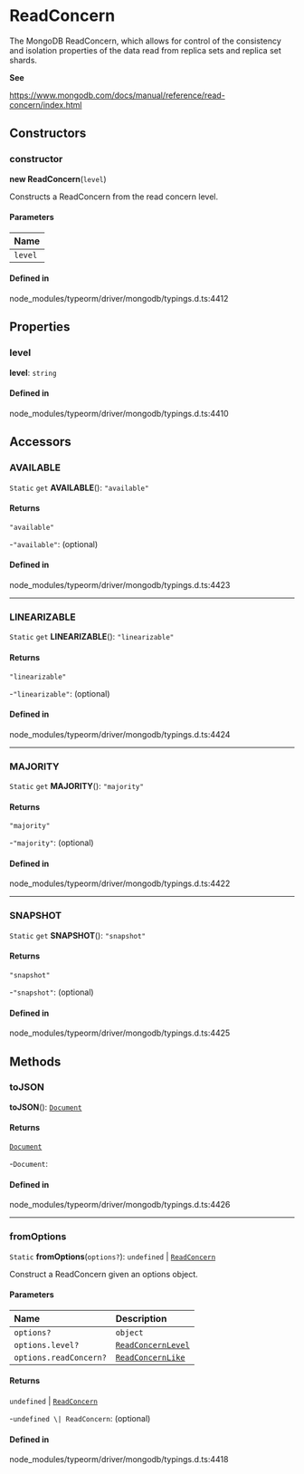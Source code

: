 # ReadConcern

The MongoDB ReadConcern, which allows for control of the consistency and isolation properties
of the data read from replica sets and replica set shards.

**See**

https://www.mongodb.com/docs/manual/reference/read-concern/index.html

## Constructors

### constructor

**new ReadConcern**(`level`)

Constructs a ReadConcern from the read concern level.

#### Parameters

| Name |
| :------ |
| `level` | [`ReadConcernLevel`](../index.md#readconcernlevel-1) |

#### Defined in

node_modules/typeorm/driver/mongodb/typings.d.ts:4412

## Properties

### level

 **level**: `string`

#### Defined in

node_modules/typeorm/driver/mongodb/typings.d.ts:4410

## Accessors

### AVAILABLE

`Static` `get` **AVAILABLE**(): ``"available"``

#### Returns

``"available"``

-```"available"```: (optional) 

#### Defined in

node_modules/typeorm/driver/mongodb/typings.d.ts:4423

___

### LINEARIZABLE

`Static` `get` **LINEARIZABLE**(): ``"linearizable"``

#### Returns

``"linearizable"``

-```"linearizable"```: (optional) 

#### Defined in

node_modules/typeorm/driver/mongodb/typings.d.ts:4424

___

### MAJORITY

`Static` `get` **MAJORITY**(): ``"majority"``

#### Returns

``"majority"``

-```"majority"```: (optional) 

#### Defined in

node_modules/typeorm/driver/mongodb/typings.d.ts:4422

___

### SNAPSHOT

`Static` `get` **SNAPSHOT**(): ``"snapshot"``

#### Returns

``"snapshot"``

-```"snapshot"```: (optional) 

#### Defined in

node_modules/typeorm/driver/mongodb/typings.d.ts:4425

## Methods

### toJSON

**toJSON**(): [`Document`](../interfaces/Document.md)

#### Returns

[`Document`](../interfaces/Document.md)

-`Document`: 

#### Defined in

node_modules/typeorm/driver/mongodb/typings.d.ts:4426

___

### fromOptions

`Static` **fromOptions**(`options?`): `undefined` \| [`ReadConcern`](ReadConcern.md)

Construct a ReadConcern given an options object.

#### Parameters

| Name | Description |
| :------ | :------ |
| `options?` | `object` | The options object from which to extract the write concern. |
| `options.level?` | [`ReadConcernLevel`](../index.md#readconcernlevel-1) |
| `options.readConcern?` | [`ReadConcernLike`](../index.md#readconcernlike) |

#### Returns

`undefined` \| [`ReadConcern`](ReadConcern.md)

-`undefined \| ReadConcern`: (optional) 

#### Defined in

node_modules/typeorm/driver/mongodb/typings.d.ts:4418
